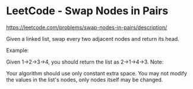 # LeetCode - Swap Nodes in Pairs

<https://leetcode.com/problems/swap-nodes-in-pairs/description/>

Given a linked list, swap every two adjacent nodes and return its head.

Example:

Given 1->2->3->4, you should return the list as 2->1->4->3.
Note:

Your algorithm should use only constant extra space.
You may not modify the values in the list's nodes, only nodes itself may be changed.